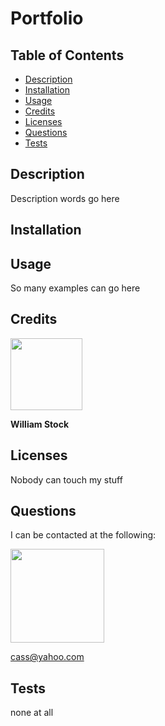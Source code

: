 # Portfolio

  ## Table of Contents
  - [Description](#description)
  - [Installation](#installation)
  - [Usage](#usage)
  - [Credits](#credits)
  - [Licenses](#licenses)
  - [Questions](#questions)
  - [Tests](#tests)

  ## Description
  Description words go here

  ## Installation
  

  ## Usage
  So many examples can go here

  ## Credits
  [<img src="https://github.com/wist118.png?" width="115"/>](https://github.com/wist118)  

  **William Stock**
  
  ## Licenses
  Nobody can touch my stuff

  ## Questions
  I can be contacted at the following:  
  
  [<img src="https://github.com/cassdoes.png?" width="150"/>](https://github.com/cassdoes)  
  
  cass@yahoo.com

  ## Tests
  none at all
